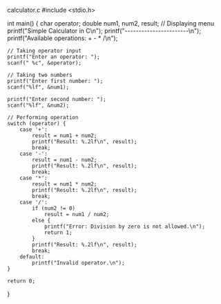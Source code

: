calculator.c
#include <stdio.h>

int main() {
    char operator;
    double num1, num2, result;
    // Displaying menu
    printf("Simple Calculator in C\n");
    printf("-----------------------\n");
    printf("Available operations: +  -  *  /\n");

    // Taking operator input
    printf("Enter an operator: ");
    scanf(" %c", &operator);

    // Taking two numbers
    printf("Enter first number: ");
    scanf("%lf", &num1);

    printf("Enter second number: ");
    scanf("%lf", &num2);

    // Performing operation
    switch (operator) {
        case '+':
            result = num1 + num2;
            printf("Result: %.2lf\n", result);
            break;
        case '-':
            result = num1 - num2;
            printf("Result: %.2lf\n", result);
            break;
        case '*':
            result = num1 * num2;
            printf("Result: %.2lf\n", result);
            break;
        case '/':
            if (num2 != 0)
                result = num1 / num2;
            else {
                printf("Error: Division by zero is not allowed.\n");
                return 1;
            }
            printf("Result: %.2lf\n", result);
            break;
        default:
            printf("Invalid operator.\n");
    }

    return 0;
}
